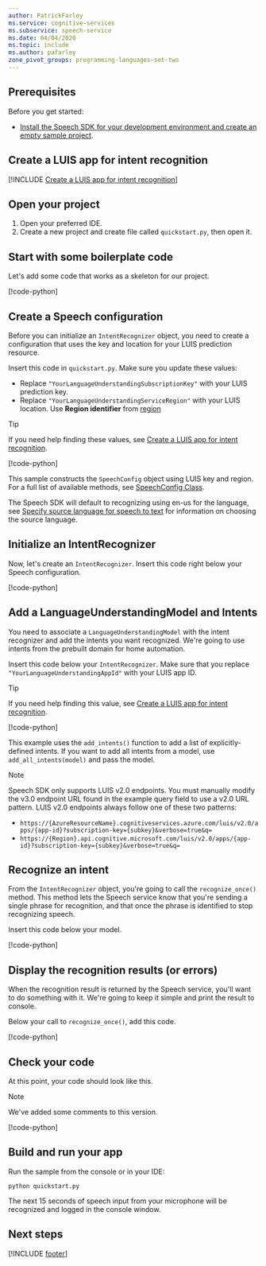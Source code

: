 ```yaml
---
author: PatrickFarley
ms.service: cognitive-services
ms.subservice: speech-service
ms.date: 04/04/2020
ms.topic: include
ms.author: pafarley
zone_pivot_groups: programming-languages-set-two
---
```


## Prerequisites

Before you get started:

* <a href="~/articles/cognitive-services/Speech-Service/quickstarts/setup-platform.md?pivots=programming-language-python" target="_blank">Install the Speech SDK for your development environment and create an empty sample project</a>.

## Create a LUIS app for intent recognition

[!INCLUDE [Create a LUIS app for intent recognition](../luis-sign-up.md)]

## Open your project

1. Open your preferred IDE.
2. Create a new project and create file called `quickstart.py`, then open it.

## Start with some boilerplate code

Let's add some code that works as a skeleton for our project.

[!code-python[](~/samples-cognitive-services-speech-sdk/quickstart/python/intent-recognition/quickstart.py?range=5-7)]

## Create a Speech configuration

Before you can initialize an `IntentRecognizer` object, you need to create a configuration that uses the key and location for your LUIS prediction resource.

Insert this code in `quickstart.py`. Make sure you update these values:

* Replace `"YourLanguageUnderstandingSubscriptionKey"` with your LUIS prediction key.
* Replace `"YourLanguageUnderstandingServiceRegion"` with your LUIS location. Use **Region identifier** from [region](../../../../regions.md)

>[!TIP]
> If you need help finding these values, see [Create a LUIS app for intent recognition](#create-a-luis-app-for-intent-recognition).

[!code-python[](~/samples-cognitive-services-speech-sdk/quickstart/python/intent-recognition/quickstart.py?range=12)]

This sample constructs the `SpeechConfig` object using LUIS key and region. For a full list of available methods, see [SpeechConfig Class](/python/api/azure-cognitiveservices-speech/azure.cognitiveservices.speech.speechconfig).

The Speech SDK will default to recognizing using en-us for the language, see [Specify source language for speech to text](../../../../how-to-specify-source-language.md) for information on choosing the source language.

## Initialize an IntentRecognizer

Now, let's create an `IntentRecognizer`. Insert this code right below your Speech configuration.

[!code-python[](~/samples-cognitive-services-speech-sdk/quickstart/python/intent-recognition/quickstart.py?range=15)]

## Add a LanguageUnderstandingModel and Intents

You need to associate a `LanguageUnderstandingModel` with the intent recognizer and add the intents you want recognized. We're going to use intents from the prebuilt domain for home automation.

Insert this code below your `IntentRecognizer`. Make sure that you replace `"YourLanguageUnderstandingAppId"` with your LUIS app ID. 

>[!TIP]
> If you need help finding this value, see [Create a LUIS app for intent recognition](#create-a-luis-app-for-intent-recognition).

[!code-python[](~/samples-cognitive-services-speech-sdk/quickstart/python/intent-recognition/quickstart.py?range=19-27)]

This example uses the `add_intents()` function to add a list of explicitly-defined intents. If you want to add all intents from a model, use `add_all_intents(model)` and pass the model.

> [!NOTE]
> Speech SDK only supports LUIS v2.0 endpoints.
> You must manually modify the v3.0 endpoint URL found in the example query field to use a v2.0 URL pattern.
> LUIS v2.0 endpoints always follow one of these two patterns:
> * `https://{AzureResourceName}.cognitiveservices.azure.com/luis/v2.0/apps/{app-id}?subscription-key={subkey}&verbose=true&q=`
> * `https://{Region}.api.cognitive.microsoft.com/luis/v2.0/apps/{app-id}?subscription-key={subkey}&verbose=true&q=`

## Recognize an intent

From the `IntentRecognizer` object, you're going to call the `recognize_once()` method. This method lets the Speech service know that you're sending a single phrase for recognition, and that once the phrase is identified to stop recognizing speech.

Insert this code below your model.

[!code-python[](~/samples-cognitive-services-speech-sdk/quickstart/python/intent-recognition/quickstart.py?range=35)]

## Display the recognition results (or errors)

When the recognition result is returned by the Speech service, you'll want to do something with it. We're going to keep it simple and print the result to console.

Below your call to `recognize_once()`, add this code.

[!code-python[](~/samples-cognitive-services-speech-sdk/quickstart/python/intent-recognition/quickstart.py?range=38-47)]

## Check your code

At this point, your code should look like this.

> [!NOTE]
> We've added some comments to this version.

[!code-python[](~/samples-cognitive-services-speech-sdk/quickstart/python/intent-recognition/quickstart.py?range=5-47)]

## Build and run your app

Run the sample from the console or in your IDE:

```
python quickstart.py
```

The next 15 seconds of speech input from your microphone will be recognized and logged in the console window.

## Next steps

[!INCLUDE [footer](./footer.md)]